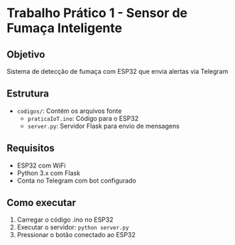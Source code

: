 # Trabalho Prático 1 - Sensor de Fumaça Inteligente

## Objetivo
Sistema de detecção de fumaça com ESP32 que envia alertas via Telegram

## Estrutura
- `codigos/`: Contém os arquivos fonte
  - `praticaIoT.ino`: Código para o ESP32
  - `server.py`: Servidor Flask para envio de mensagens

## Requisitos
- ESP32 com WiFi
- Python 3.x com Flask
- Conta no Telegram com bot configurado

## Como executar
1. Carregar o código .ino no ESP32
2. Executar o servidor: `python server.py`
3. Pressionar o botão conectado ao ESP32
